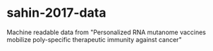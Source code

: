 # sahin-2017-data
Machine readable data from "Personalized RNA mutanome vaccines mobilize poly-specific therapeutic immunity against cancer"
